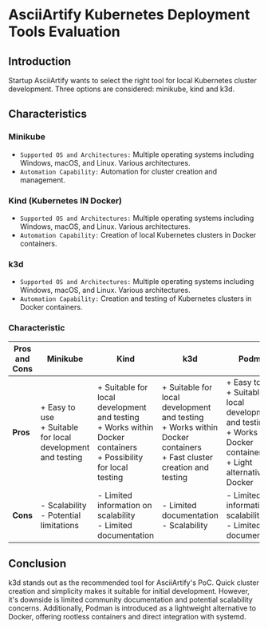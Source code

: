 # AsciiArtify Kubernetes Deployment Tools Evaluation

## Introduction
Startup AsciiArtify wants to select the right tool for local Kubernetes cluster development. Three options are considered: minikube, kind and k3d.

## Characteristics
### Minikube
- `Supported OS and Architectures:` Multiple operating systems including Windows, macOS, and Linux. Various architectures.  
- `Automation Capability:` Automation for cluster creation and management.

### Kind (Kubernetes IN Docker)
- `Supported OS and Architectures:` Multiple operating systems including Windows, macOS, and Linux. Various architectures.  
- `Automation Capability:` Creation of local Kubernetes clusters in Docker containers.  

### k3d
- `Supported OS and Architectures:` Multiple operating systems including Windows, macOS, and Linux. Various architectures.
- `Automation Capability:` Creation and testing of Kubernetes clusters in Docker containers.

### Characteristic

| **Pros and Cons**                               | **Minikube**                                     | **Kind**                                         | **k3d**                                          | **Podman**                                       |
|--------------------------------------------------|--------------------------------------------------|--------------------------------------------------|--------------------------------------------------|--------------------------------------------------|
| **Pros**                                      | + Easy to use<br>+ Suitable for local development and testing | + Suitable for local development and testing<br>+ Works within Docker containers<br>+ Possibility for local testing | + Suitable for local development and testing<br>+ Works within Docker containers<br>+ Fast cluster creation and testing | + Easy to use<br>+ Suitable for local development and testing<br>+ Works within Docker containers<br>+ Light alternative to Docker |
| **Cons**                                      | - Scalability<br>- Potential limitations | - Limited information on scalability<br>- Limited documentation | - Limited documentation<br>- Scalability | - Limited information on scalability<br>- Limited documentation |

## Conclusion
k3d stands out as the recommended tool for AsciiArtify's PoC. Quick cluster creation and simplicity makes it suitable for initial development. However, it's downside is limited community documentation and potential scalability concerns. Additionally, Podman is introduced as a lightweight alternative to Docker, offering rootless containers and direct integration with systemd.